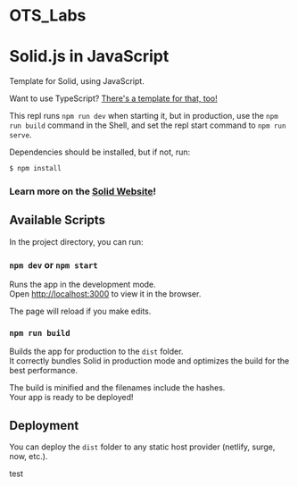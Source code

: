 # OTS_Labs

# Solid.js in JavaScript

Template for Solid, using JavaScript.

Want to use TypeScript? [There's a template for that, too!](https://replit.com/@boxsupremacy/Solid-TypeScript?v=1)

This repl runs `npm run dev` when starting it, but in production, use the `npm run build` command in the Shell, and set the repl start command to `npm run serve`.

Dependencies should be installed, but if not, run:

```bash
$ npm install
```

### Learn more on the [Solid Website](https://solidjs.com)!

## Available Scripts

In the project directory, you can run:

### `npm dev` or `npm start`

Runs the app in the development mode.<br>
Open [http://localhost:3000](http://localhost:3000) to view it in the browser.

The page will reload if you make edits.<br>

### `npm run build`

Builds the app for production to the `dist` folder.<br>
It correctly bundles Solid in production mode and optimizes the build for the best performance.

The build is minified and the filenames include the hashes.<br>
Your app is ready to be deployed!

## Deployment

You can deploy the `dist` folder to any static host provider (netlify, surge, now, etc.).

test
